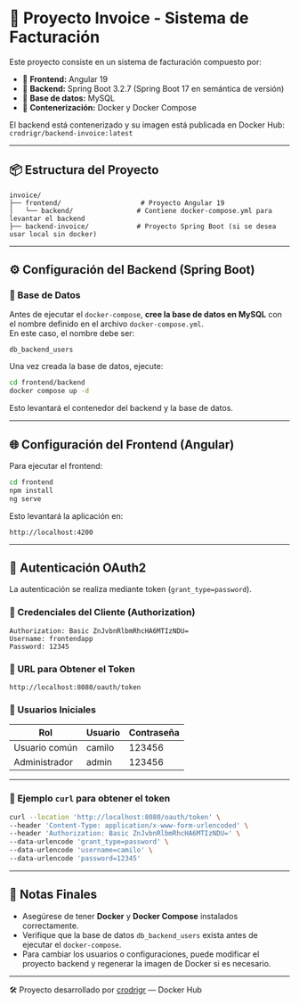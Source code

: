 # 🧾 Proyecto Invoice - Sistema de Facturación

Este proyecto consiste en un sistema de facturación compuesto por:

- 🔹 **Frontend:** Angular 19  
- 🔹 **Backend:** Spring Boot 3.2.7 (Spring Boot 17 en semántica de versión)  
- 🔹 **Base de datos:** MySQL  
- 🔹 **Contenerización:** Docker y Docker Compose  

El backend está contenerizado y su imagen está publicada en Docker Hub:  
`crodrigr/backend-invoice:latest`

---

## 📦 Estructura del Proyecto

```
invoice/
├── frontend/                    # Proyecto Angular 19
│   └── backend/                # Contiene docker-compose.yml para levantar el backend
├── backend-invoice/            # Proyecto Spring Boot (si se desea usar local sin docker)
```

---

## ⚙️ Configuración del Backend (Spring Boot)

### 🐬 Base de Datos

Antes de ejecutar el `docker-compose`, **cree la base de datos en MySQL** con el nombre definido en el archivo `docker-compose.yml`.  
En este caso, el nombre debe ser:

```
db_backend_users
```

Una vez creada la base de datos, ejecute:

```bash
cd frontend/backend
docker compose up -d
```

Esto levantará el contenedor del backend y la base de datos.

---

## 🌐 Configuración del Frontend (Angular)

Para ejecutar el frontend:

```bash
cd frontend
npm install
ng serve
```

Esto levantará la aplicación en:

```
http://localhost:4200
```

---

## 🔐 Autenticación OAuth2

La autenticación se realiza mediante token (`grant_type=password`).

### 🔸 Credenciales del Cliente (Authorization)

```text
Authorization: Basic ZnJvbnRlbmRhcHA6MTIzNDU=
Username: frontendapp
Password: 12345
```

### 🔸 URL para Obtener el Token

```
http://localhost:8080/oauth/token
```

### 🔸 Usuarios Iniciales

| Rol            | Usuario  | Contraseña |
|----------------|----------|------------|
| Usuario común  | camilo   | 123456     |
| Administrador  | admin    | 123456     |

---

### 🧪 Ejemplo `curl` para obtener el token

```bash
curl --location 'http://localhost:8080/oauth/token' \
--header 'Content-Type: application/x-www-form-urlencoded' \
--header 'Authorization: Basic ZnJvbnRlbmRhcHA6MTIzNDU=' \
--data-urlencode 'grant_type=password' \
--data-urlencode 'username=camilo' \
--data-urlencode 'password=12345'
```

---

## 📌 Notas Finales

- Asegúrese de tener **Docker** y **Docker Compose** instalados correctamente.
- Verifique que la base de datos `db_backend_users` exista antes de ejecutar el `docker-compose`.
- Para cambiar los usuarios o configuraciones, puede modificar el proyecto backend y regenerar la imagen de Docker si es necesario.

---

🛠 Proyecto desarrollado por [crodrigr](https://hub.docker.com/u/crodrigr) — Docker Hub  
